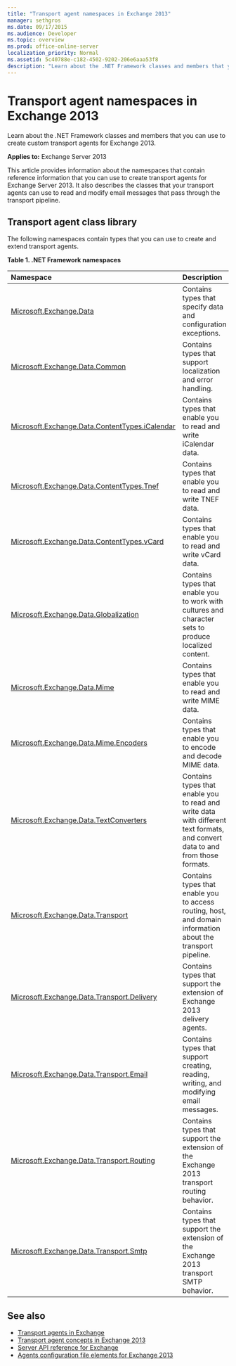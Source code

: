 ```yaml
---
title: "Transport agent namespaces in Exchange 2013"
manager: sethgros
ms.date: 09/17/2015
ms.audience: Developer
ms.topic: overview
ms.prod: office-online-server
localization_priority: Normal
ms.assetid: 5c40788e-c182-4502-9202-206e6aaa53f8
description: "Learn about the .NET Framework classes and members that you can use to create custom transport agents for Exchange 2013."
---
```


# Transport agent namespaces in Exchange 2013

Learn about the .NET Framework classes and members that you can use to create custom transport agents for Exchange 2013.
  
**Applies to:** Exchange Server 2013 
  
This article provides information about the namespaces that contain reference information that you can use to create transport agents for Exchange Server 2013. It also describes the classes that your transport agents can use to read and modify email messages that pass through the transport pipeline.
  
## Transport agent class library

The following namespaces contain types that you can use to create and extend transport agents.

**Table 1. .NET Framework namespaces**

|**Namespace**|**Description**|
|:-----|:-----|
|[Microsoft.Exchange.Data](https://msdn.microsoft.com/library/Microsoft.Exchange.Data.aspx) <br/> |Contains types that specify data and configuration exceptions.  <br/> |
|[Microsoft.Exchange.Data.Common](https://msdn.microsoft.com/library/Microsoft.Exchange.Data.Common.aspx) <br/> |Contains types that support localization and error handling.  <br/> |
|[Microsoft.Exchange.Data.ContentTypes.iCalendar](https://msdn.microsoft.com/library/Microsoft.Exchange.Data.ContentTypes.iCalendar.aspx) <br/> |Contains types that enable you to read and write iCalendar data.  <br/> |
|[Microsoft.Exchange.Data.ContentTypes.Tnef](https://msdn.microsoft.com/library/Microsoft.Exchange.Data.ContentTypes.Tnef.aspx) <br/> |Contains types that enable you to read and write TNEF data.  <br/> |
|[Microsoft.Exchange.Data.ContentTypes.vCard](https://msdn.microsoft.com/library/Microsoft.Exchange.Data.ContentTypes.vCard.aspx) <br/> |Contains types that enable you to read and write vCard data.  <br/> |
|[Microsoft.Exchange.Data.Globalization](https://msdn.microsoft.com/library/Microsoft.Exchange.Data.Globalization.aspx) <br/> |Contains types that enable you to work with cultures and character sets to produce localized content.  <br/> |
|[Microsoft.Exchange.Data.Mime](https://msdn.microsoft.com/library/Microsoft.Exchange.Data.Mime.aspx) <br/> |Contains types that enable you to read and write MIME data.  <br/> |
|[Microsoft.Exchange.Data.Mime.Encoders](https://msdn.microsoft.com/library/Microsoft.Exchange.Data.Mime.Encoders.aspx) <br/> |Contains types that enable you to encode and decode MIME data.  <br/> |
|[Microsoft.Exchange.Data.TextConverters](https://msdn.microsoft.com/library/Microsoft.Exchange.Data.TextConverters.aspx) <br/> |Contains types that enable you to read and write data with different text formats, and convert data to and from those formats.  <br/> |
|[Microsoft.Exchange.Data.Transport](https://msdn.microsoft.com/library/Microsoft.Exchange.Data.Transport.aspx) <br/> |Contains types that enable you to access routing, host, and domain information about the transport pipeline.  <br/> |
|[Microsoft.Exchange.Data.Transport.Delivery](https://msdn.microsoft.com/library/Microsoft.Exchange.Data.Transport.Delivery.aspx) <br/> |Contains types that support the extension of Exchange 2013 delivery agents.  <br/> |
|[Microsoft.Exchange.Data.Transport.Email](https://msdn.microsoft.com/library/Microsoft.Exchange.Data.Transport.Email.aspx) <br/> |Contains types that support creating, reading, writing, and modifying email messages.  <br/> |
|[Microsoft.Exchange.Data.Transport.Routing](https://msdn.microsoft.com/library/Microsoft.Exchange.Data.Transport.Routing.aspx) <br/> |Contains types that support the extension of the Exchange 2013 transport routing behavior.  <br/> |
|[Microsoft.Exchange.Data.Transport.Smtp](https://msdn.microsoft.com/library/Microsoft.Exchange.Data.Transport.Smtp.aspx) <br/> |Contains types that support the extension of the Exchange 2013 transport SMTP behavior.  <br/> |
   
## See also

- [Transport agents in Exchange](transport-agents-in-exchange-2013.md)   
- [Transport agent concepts in Exchange 2013](transport-agent-concepts-in-exchange-2013.md) 
- [Server API reference for Exchange](https://msdn.microsoft.com/library/6eddd052-f59f-45b4-b846-7e53d4d7eb16%28Office.15%29.aspx)
- [Agents configuration file elements for Exchange 2013](agents-configuration-file-elements-for-exchange-2013.md)
    


